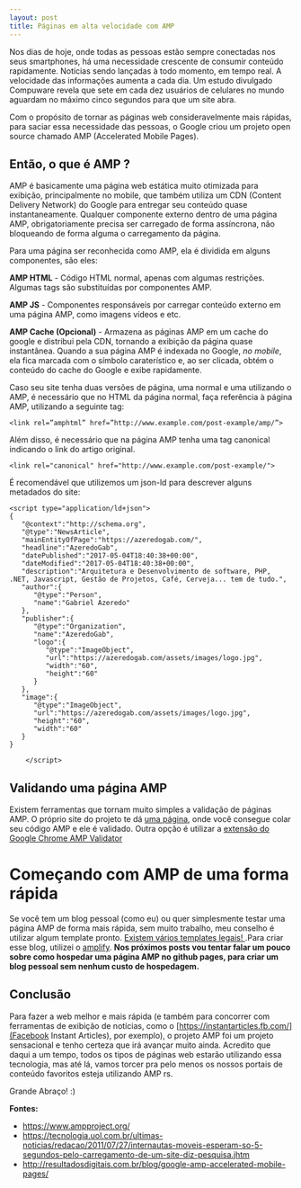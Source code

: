 ```yaml
---
layout: post
title: Páginas em alta velocidade com AMP
---
```


Nos dias de hoje, onde todas as pessoas estão sempre conectadas nos seus smartphones, há uma necessidade crescente de consumir conteúdo rapidamente. Notícias sendo lançadas à todo momento, em tempo real. A velocidade das informações aumenta a cada dia. Um estudo divulgado Compuware revela que sete em cada dez usuários de celulares no mundo aguardam no máximo cinco segundos para que um site abra.

Com o propósito de tornar as páginas web consideravelmente mais rápidas, para saciar essa necessidade das pessoas, o Google criou um projeto open source chamado AMP (Accelerated Mobile Pages). 

<amp-img width="600" height="400" layout="responsive" src="/assets/posts/images/paginas-em-alta-velocidade-com-amp/logo.jpg"></amp-img>

## Então, o que é AMP ?

AMP é basicamente uma página web estática muito otimizada para exibição, principalmente no mobile, que também utiliza um CDN (Content Delivery Network) do Google para entregar seu conteúdo quase instantaneamente. Qualquer componente externo dentro de uma página AMP, obrigatoriamente precisa ser carregado de forma assíncrona, não bloqueando de forma alguma o carregamento da página. 

Para uma página ser reconhecida como AMP, ela é dividida em alguns componentes, são eles: 

**AMP HTML** - Código HTML normal, apenas com algumas restrições. Algumas tags são substituídas por componentes AMP. 

**AMP JS** - Componentes responsáveis por carregar conteúdo externo em uma página AMP, como imagens vídeos e etc. 

**AMP Cache (Opcional)** - Armazena as páginas AMP em um cache do google e distribui pela CDN, tornando a exibição da página quase instantânea. Quando a sua página AMP é indexada no Google, *no mobile*, ela fica marcada com o símbolo caraterístico e, ao ser clicada, obtém o conteúdo do cache do Google e exibe rapidamente. 

Caso seu site tenha duas versões de página, uma normal e uma utilizando o AMP, é necessário que no HTML da página normal, faça referência à página AMP, utilizando a seguinte tag: 

```
<link rel=”amphtml” href=”http://www.example.com/post-example/amp/”>
```
Além disso, é necessário que na página AMP tenha uma tag canonical indicando o link do artigo original. 
```
<link rel="canonical" href="http://www.example.com/post-example/">
```
É recomendável que utilizemos um json-ld para descrever alguns metadados do site:

```
<script type="application/ld+json">
{  
   "@context":"http://schema.org",
   "@type":"NewsArticle",
   "mainEntityOfPage":"https://azeredogab.com/",
   "headline":"AzeredoGab",
   "datePublished":"2017-05-04T18:40:38+00:00",
   "dateModified":"2017-05-04T18:40:38+00:00",
   "description":"Arquitetura e Desenvolvimento de software, PHP, .NET, Javascript, Gestão de Projetos, Café, Cerveja... tem de tudo.",
   "author":{  
      "@type":"Person",
      "name":"Gabriel Azeredo"
   },
   "publisher":{  
      "@type":"Organization",
      "name":"AzeredoGab",
      "logo":{  
         "@type":"ImageObject",
         "url":"https://azeredogab.com/assets/images/logo.jpg",
         "width":"60",
         "height":"60"
      }
   },
   "image":{  
      "@type":"ImageObject",
      "url":"https://azeredogab.com/assets/images/logo.jpg",
      "height":"60",
      "width":"60"
   }
}

    </script>
```

## Validando uma página AMP

Existem ferramentas que tornam muito simples a validação de páginas AMP. O próprio site do projeto te dá [uma página](https://validator.ampproject.org/), onde você consegue colar seu código AMP e ele é validado. Outra opção é utilizar a [extensão do Google Chrome AMP Validator](https://chrome.google.com/webstore/detail/amp-validator/nmoffdblmcmgeicmolmhobpoocbbmknc)


# Começando com AMP de uma forma rápida

Se você tem um blog pessoal (como eu) ou quer simplesmente testar uma página AMP de forma mais rápida, sem muito trabalho, meu conselho é utilizar algum template pronto. [Existem vários templates legais! ](https://amptemplates.com/).Para criar esse blog, utilizei o [amplify](https://github.com/ageitgey/amplify). **Nos próximos posts vou tentar falar um pouco sobre como hospedar uma página AMP no github pages, para criar um blog pessoal sem nenhum custo de hospedagem.**

## Conclusão

Para fazer a web melhor e mais rápida (e também para concorrer com ferramentas de exibição de notícias, como o [https://instantarticles.fb.com/](Facebook Instant Articles), por exemplo), o projeto AMP foi um projeto sensacional e tenho certeza que irá avançar muito ainda. Acredito que daqui a um tempo, todos os tipos de páginas web estarão utilizando essa tecnologia, mas até lá, vamos torcer pra pelo menos os nossos portais de conteúdo favoritos esteja utilizando AMP rs. 

Grande Abraço! :) 



**Fontes:**
- https://www.ampproject.org/
- https://tecnologia.uol.com.br/ultimas-noticias/redacao/2011/07/27/internautas-moveis-esperam-so-5-segundos-pelo-carregamento-de-um-site-diz-pesquisa.jhtm
- http://resultadosdigitais.com.br/blog/google-amp-accelerated-mobile-pages/
